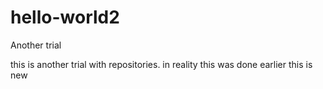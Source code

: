 # hello-world2
Another trial

this is another trial with repositories.
in reality this was done earlier
this is new
